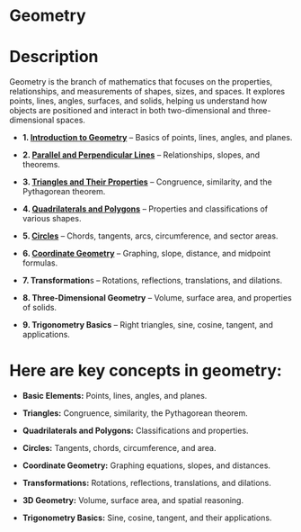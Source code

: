 # Geometry

# Description 
Geometry is the branch of mathematics that focuses on the properties, relationships, and measurements of shapes, sizes, and spaces. It explores points, lines, angles, surfaces, and solids, helping us understand how objects are positioned and interact in both two-dimensional and three-dimensional spaces.

* **1. [Introduction to Geometry](./Introduction_to_Geometry.ipynb)** – Basics of points, lines, angles, and planes.

* **2. [Parallel and Perpendicular Lines](./Parallel_and_Perpendicular_Lines.ipynb)** – Relationships, slopes, and theorems.

* **3. [Triangles and Their Properties](./Triangles_and_Their_Properties.ipynb)** – Congruence, similarity, and the Pythagorean theorem.

* **4. [Quadrilaterals and Polygons](./Quadrilaterals_and_Polygons.ipynb)** – Properties and classifications of various shapes.

* **5. [Circles](./Circles.ipynb)** – Chords, tangents, arcs, circumference, and sector areas.

* **6. [Coordinate Geometry](./Coordinate_Geometry.ipynb)** – Graphing, slope, distance, and midpoint formulas.

* **7. Transformation**s – Rotations, reflections, translations, and dilations.

* **8. Three-Dimensional Geometry** – Volume, surface area, and properties of solids.

* **9. Trigonometry Basics** – Right triangles, sine, cosine, tangent, and applications.

# Here are key concepts in geometry:

* **Basic Elements:** Points, lines, angles, and planes.

* **Triangles:** Congruence, similarity, the Pythagorean theorem.

* **Quadrilaterals and Polygons:** Classifications and properties.

* **Circles:** Tangents, chords, circumference, and area.

* **Coordinate Geometry:** Graphing equations, slopes, and distances.

* **Transformations:** Rotations, reflections, translations, and dilations.

* **3D Geometry:** Volume, surface area, and spatial reasoning.

* **Trigonometry Basics:** Sine, cosine, tangent, and their applications.
